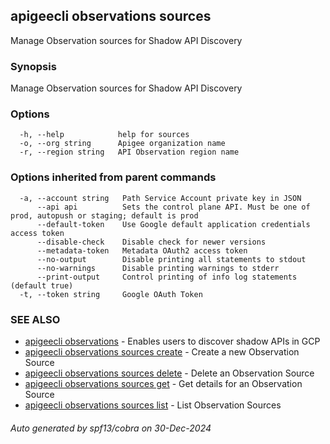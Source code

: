 ## apigeecli observations sources

Manage Observation sources for Shadow API Discovery

### Synopsis

Manage Observation sources for Shadow API Discovery

### Options

```
  -h, --help            help for sources
  -o, --org string      Apigee organization name
  -r, --region string   API Observation region name
```

### Options inherited from parent commands

```
  -a, --account string   Path Service Account private key in JSON
      --api api          Sets the control plane API. Must be one of prod, autopush or staging; default is prod
      --default-token    Use Google default application credentials access token
      --disable-check    Disable check for newer versions
      --metadata-token   Metadata OAuth2 access token
      --no-output        Disable printing all statements to stdout
      --no-warnings      Disable printing warnings to stderr
      --print-output     Control printing of info log statements (default true)
  -t, --token string     Google OAuth Token
```

### SEE ALSO

* [apigeecli observations](apigeecli_observations.md)	 - Enables users to discover shadow APIs in GCP
* [apigeecli observations sources create](apigeecli_observations_sources_create.md)	 - Create a new Observation Source
* [apigeecli observations sources delete](apigeecli_observations_sources_delete.md)	 - Delete an Observation Source
* [apigeecli observations sources get](apigeecli_observations_sources_get.md)	 - Get details for an Observation Source
* [apigeecli observations sources list](apigeecli_observations_sources_list.md)	 - List Observation Sources

###### Auto generated by spf13/cobra on 30-Dec-2024

